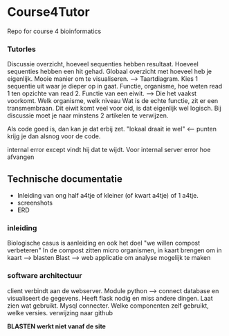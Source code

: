# Course4Tutor
Repo for course 4 bioinformatics

### Tutorles
Discussie
overzicht, hoeveel sequenties hebben resultaat. Hoeveel sequenties hebben een hit gehad.
Globaal overzicht met hoeveel heb je eigenlijk. Mooie manier om te visualiseren. --> Taartdiagram.
Kies 1 sequentie uit waar je dieper op in gaat. Functie, organisme, hoe weten read 1 ten opzichte van read 2. 
Functie van een eiwit. --> Die het vaakst voorkomt.
Welk organisme, welk niveau
Wat is de echte functie, zit er een transmembraan. 
Dit eiwit komt veel voor oid, is dat eigenlijk wel logisch.
Bij discussie moet je naar minstens 2 artikelen te verwijzen. 

Als code goed is, dan kan je dat erbij zet. "lokaal draait ie wel" <-- punten krijg je dan alsnog voor de code.


internal error
except vindt hij dat te wijdt. Voor internal server error hoe afvangen

## Technische documentatie
- Inleiding van ong half a4tje of kleiner (of kwart a4tje) of 1 a4tje. 
- screenshots
- ERD

### inleiding
Biologische casus is aanleiding en ook het doel
"we willen compost verbeteren"
In de compost zitten micro organismen, in kaart brengen
om in kaart --> blasten
Blast --> web applicatie
om analyse mogelijk te maken

### software architectuur
client verbindt aan de webserver. Module python --> connect database en visualiseert de gegevens. 
Heeft flask nodig en miss andere dingen.
Laat zien wat gebruikt.
Mysql connecter. Welke componenten zelf gebruikt, welke versies. 
verwijzing naar github

__BLASTEN werkt niet vanaf de site__


